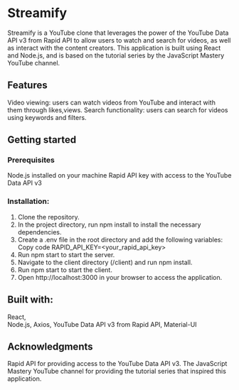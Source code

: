 # Streamify
Streamify is a YouTube clone that leverages the power of the YouTube Data API v3 from Rapid API to allow users to watch and search for videos, as well as interact with the content creators. This application is built using React and Node.js, and is based on the tutorial series by the JavaScript Mastery YouTube channel.

## Features
Video viewing: users can watch videos from YouTube and interact with them through likes,views.
Search functionality: users can search for videos using keywords and filters.
## Getting started
### Prerequisites
Node.js installed on your machine
Rapid API key with access to the YouTube Data API v3
### Installation:

1. Clone the repository. 
2. In the project directory, run npm install to install the necessary dependencies.
3. Create a .env file in the root directory and add the following variables:
Copy code
RAPID_API_KEY=<your_rapid_api_key>
4. Run npm start to start the server.
5. Navigate to the client directory (/client) and run npm install.
6. Run npm start to start the client.
7. Open http://localhost:3000 in your browser to access the application.
## Built with:

 React,  
 Node.js, 
 Axios, 
 YouTube Data API v3 from Rapid API, 
 Material-UI
## Acknowledgments
Rapid API for providing access to the YouTube Data API v3.
The JavaScript Mastery YouTube channel for providing the tutorial series that inspired this application.
